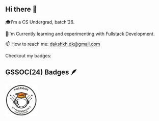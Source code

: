 ## Hi there 👋
🎓I'm a CS Undergrad, batch'26.

🌱I'm Currently learning and experimenting with Fullstack Development. 

📫 How to reach me: dakshkh.dk@gmail.com

Checkout my badges:
## GSSOC(24) Badges 🪶
<div style='display:flex; align-items:center; gap: 10px;' align='center'>
<img src="https://raw.githubusercontent.com/girlscript/gssoc-website-new/main/public/badges/postman.png" width="100px" height="100px" />
</div>

<!--
**Daksh-khandelwal-1495/Daksh-khandelwal-1495** is a ✨ _special_ ✨ repository because its `README.md` (this file) appears on your GitHub profile.

Here are some ideas to get you started:

- 🔭 I’m currently working on ...
- 🌱 I’m currently learning ...
- 👯 I’m looking to collaborate on ...
- 🤔 I’m looking for help with ...🎓🎓🎓
- 💬 Ask me about ...
- 📫 How to reach me: ...
- 😄 Pronouns: ...
- ⚡ Fun fact: ...
-->
